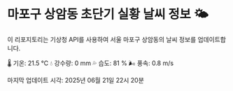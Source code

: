 
# 마포구 상암동 초단기 실황 날씨 정보 🌤️

이 리포지토리는 기상청 API를 사용하여 서울 마포구 상암동의 날씨 정보를 업데이트합니다. 

🌡️ 기온: 21.5 ℃
💧 강수량: 0 mm
💦 습도: 81 %
🌬️ 풍속: 0.8 m/s

마지막 업데이트 시각: 2025년 06월 21일 22시 20분    

